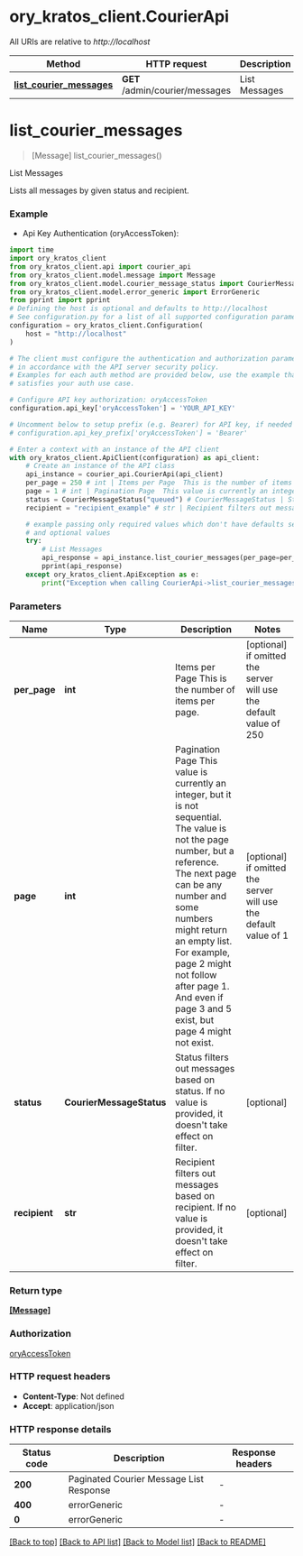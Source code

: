 # ory_kratos_client.CourierApi

All URIs are relative to *http://localhost*

Method | HTTP request | Description
------------- | ------------- | -------------
[**list_courier_messages**](CourierApi.md#list_courier_messages) | **GET** /admin/courier/messages | List Messages


# **list_courier_messages**
> [Message] list_courier_messages()

List Messages

Lists all messages by given status and recipient.

### Example

* Api Key Authentication (oryAccessToken):

```python
import time
import ory_kratos_client
from ory_kratos_client.api import courier_api
from ory_kratos_client.model.message import Message
from ory_kratos_client.model.courier_message_status import CourierMessageStatus
from ory_kratos_client.model.error_generic import ErrorGeneric
from pprint import pprint
# Defining the host is optional and defaults to http://localhost
# See configuration.py for a list of all supported configuration parameters.
configuration = ory_kratos_client.Configuration(
    host = "http://localhost"
)

# The client must configure the authentication and authorization parameters
# in accordance with the API server security policy.
# Examples for each auth method are provided below, use the example that
# satisfies your auth use case.

# Configure API key authorization: oryAccessToken
configuration.api_key['oryAccessToken'] = 'YOUR_API_KEY'

# Uncomment below to setup prefix (e.g. Bearer) for API key, if needed
# configuration.api_key_prefix['oryAccessToken'] = 'Bearer'

# Enter a context with an instance of the API client
with ory_kratos_client.ApiClient(configuration) as api_client:
    # Create an instance of the API class
    api_instance = courier_api.CourierApi(api_client)
    per_page = 250 # int | Items per Page  This is the number of items per page. (optional) if omitted the server will use the default value of 250
    page = 1 # int | Pagination Page  This value is currently an integer, but it is not sequential. The value is not the page number, but a reference. The next page can be any number and some numbers might return an empty list.  For example, page 2 might not follow after page 1. And even if page 3 and 5 exist, but page 4 might not exist. (optional) if omitted the server will use the default value of 1
    status = CourierMessageStatus("queued") # CourierMessageStatus | Status filters out messages based on status. If no value is provided, it doesn't take effect on filter. (optional)
    recipient = "recipient_example" # str | Recipient filters out messages based on recipient. If no value is provided, it doesn't take effect on filter. (optional)

    # example passing only required values which don't have defaults set
    # and optional values
    try:
        # List Messages
        api_response = api_instance.list_courier_messages(per_page=per_page, page=page, status=status, recipient=recipient)
        pprint(api_response)
    except ory_kratos_client.ApiException as e:
        print("Exception when calling CourierApi->list_courier_messages: %s\n" % e)
```


### Parameters

Name | Type | Description  | Notes
------------- | ------------- | ------------- | -------------
 **per_page** | **int**| Items per Page  This is the number of items per page. | [optional] if omitted the server will use the default value of 250
 **page** | **int**| Pagination Page  This value is currently an integer, but it is not sequential. The value is not the page number, but a reference. The next page can be any number and some numbers might return an empty list.  For example, page 2 might not follow after page 1. And even if page 3 and 5 exist, but page 4 might not exist. | [optional] if omitted the server will use the default value of 1
 **status** | **CourierMessageStatus**| Status filters out messages based on status. If no value is provided, it doesn&#39;t take effect on filter. | [optional]
 **recipient** | **str**| Recipient filters out messages based on recipient. If no value is provided, it doesn&#39;t take effect on filter. | [optional]

### Return type

[**[Message]**](Message.md)

### Authorization

[oryAccessToken](../README.md#oryAccessToken)

### HTTP request headers

 - **Content-Type**: Not defined
 - **Accept**: application/json


### HTTP response details

| Status code | Description | Response headers |
|-------------|-------------|------------------|
**200** | Paginated Courier Message List Response |  -  |
**400** | errorGeneric |  -  |
**0** | errorGeneric |  -  |

[[Back to top]](#) [[Back to API list]](../README.md#documentation-for-api-endpoints) [[Back to Model list]](../README.md#documentation-for-models) [[Back to README]](../README.md)

